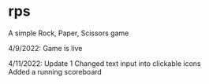 # rps
 A simple Rock, Paper, Scissors game

4/9/2022:
    Game is live
    
4/11/2022: Update 1
    Changed text input into clickable icons <br />
    Added a running scoreboard

